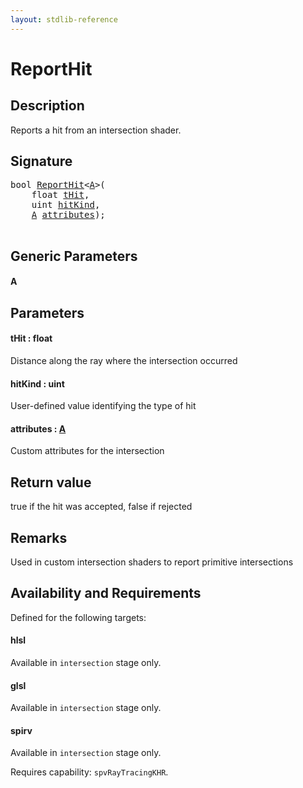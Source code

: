 ```yaml
---
layout: stdlib-reference
---
```


# ReportHit

## Description

Reports a hit from an intersection shader.



## Signature 

<pre>
<span class="code_keyword">bool</span> <a href="reporthit-06.html">ReportHit</a>&lt;<a href="reporthit-06.html#typeparam-A" class="code_type">A</a>&gt;(
    <span class="code_keyword">float</span> <a href="reporthit-06.html#decl-tHit" class="code_param">tHit</a>,
    <span class="code_keyword">uint</span> <a href="reporthit-06.html#decl-hitKind" class="code_param">hitKind</a>,
    <a href="reporthit-06.html#typeparam-A" class="code_type">A</a> <a href="reporthit-06.html#decl-attributes" class="code_param">attributes</a>);

</pre>

## Generic Parameters

####  <a id="typeparam-A"></a>A

## Parameters

####  <a id="decl-tHit"></a>tHit  : float
Distance along the ray where the intersection occurred

####  <a id="decl-hitKind"></a>hitKind  : uint
User-defined value identifying the type of hit

####  <a id="decl-attributes"></a>attributes  : [A](reporthit-06.html#typeparam-A)
Custom attributes for the intersection


## Return value
true if the hit was accepted, false if rejected

## Remarks
Used in custom intersection shaders to report primitive intersections


## Availability and Requirements

Defined for the following targets:

#### hlsl
Available in `intersection` stage only.

#### glsl
Available in `intersection` stage only.

#### spirv
Available in `intersection` stage only.

Requires capability: `spvRayTracingKHR`.


